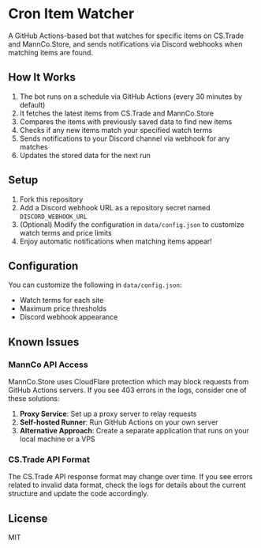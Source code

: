 # Cron Item Watcher

A GitHub Actions-based bot that watches for specific items on CS.Trade and MannCo.Store, and sends notifications via Discord webhooks when matching items are found.

## How It Works

1. The bot runs on a schedule via GitHub Actions (every 30 minutes by default)
2. It fetches the latest items from CS.Trade and MannCo.Store
3. Compares the items with previously saved data to find new items
4. Checks if any new items match your specified watch terms
5. Sends notifications to your Discord channel via webhook for any matches
6. Updates the stored data for the next run

## Setup

1. Fork this repository
2. Add a Discord webhook URL as a repository secret named `DISCORD_WEBHOOK_URL`
3. (Optional) Modify the configuration in `data/config.json` to customize watch terms and price limits
4. Enjoy automatic notifications when matching items appear!

## Configuration

You can customize the following in `data/config.json`:

- Watch terms for each site
- Maximum price thresholds
- Discord webhook appearance

## Known Issues

### MannCo API Access

MannCo.Store uses CloudFlare protection which may block requests from GitHub Actions servers. If you see 403 errors in the logs, consider one of these solutions:

1. **Proxy Service**: Set up a proxy server to relay requests
2. **Self-hosted Runner**: Run GitHub Actions on your own server
3. **Alternative Approach**: Create a separate application that runs on your local machine or a VPS

### CS.Trade API Format

The CS.Trade API response format may change over time. If you see errors related to invalid data format, check the logs for details about the current structure and update the code accordingly.

## License

MIT
